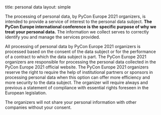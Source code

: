 title: personal data
layout: simple

The processing of personal data, by PyCon Europe 2021 organizers, is intended to provide a service of interest to the personal data subject. **The PyCon Europe international conference is the specific purpose of why we treat your personal data.** The information we collect serves to correctly identify you and manage the services provided.

All processing of personal data by PyCon Europe 2021 organizers is processed based on the consent of the data subject or for the performance of a contract to which the data subject is part. The PyCon Europe 2021 organizers are responsible for processing the personal data collected in the PyCon Europe 2021 official website. The PyCon Europe 2021 organizers reserve the right to require the help of institutional partners or sponsors in processing personal data when this option can offer more efficiency and more security to the data subject. The organizer will require always and previous a statement of compliance with essential rights foreseen in the European legislation. 

The organizers will not share your personal information with other companies without your consent.
